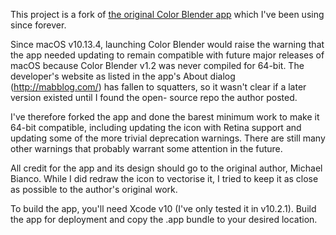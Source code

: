 This project is a fork of [the original Color Blender app][1] which I've been
using since forever.

Since macOS v10.13.4, launching Color Blender would raise the warning that the
app needed updating to remain compatible with future major releases of macOS
because Color Blender v1.2 was never compiled for 64-bit. The developer's
website as listed in the app's About dialog (http://mabblog.com/) has fallen to
squatters, so it wasn't clear if a later version existed until I found the open-
source repo the author posted.

I've therefore forked the app and done the barest minimum work to make it 64-bit
compatible, including updating the icon with Retina support and updating some of
the more trivial deprecation warnings. There are still many other warnings that
probably warrant some attention in the future.

All credit for the app and its design should go to the original author, Michael
Bianco. While I did redraw the icon to vectorise it, I tried to keep it as close
as possible to the author's original work.

To build the app, you'll need Xcode v10 (I've only tested it in v10.2.1). Build
the app for deployment and copy the .app bundle to your desired location.


  [1]: https://github.com/iloveitaly/Color-Blender
